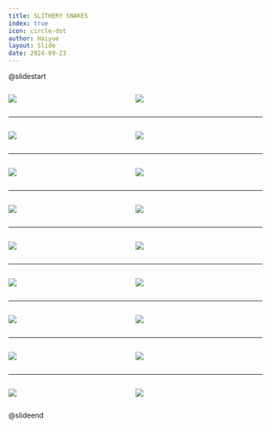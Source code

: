```yaml
---
title: SLITHERY SNAKES
index: true
icon: circle-dot
author: Haiyue
layout: Slide
date: 2024-09-23
---
```

 
@slidestart

<div style="display:flex">
<div style="flex:1">

![](https://raw.githubusercontent.com/yclord/reading/refs/heads/master/english/Level-N/SLITHERY%20SNAKES/001.webp)
</div>
<div style="flex:1">

![](https://raw.githubusercontent.com/yclord/reading/refs/heads/master/english/Level-N/SLITHERY%20SNAKES/002.webp)
</div>
</div>

---

<div style="display:flex">
<div style="flex:1">

![](https://raw.githubusercontent.com/yclord/reading/refs/heads/master/english/Level-N/SLITHERY%20SNAKES/003.webp)
</div>
<div style="flex:1">

![](https://raw.githubusercontent.com/yclord/reading/refs/heads/master/english/Level-N/SLITHERY%20SNAKES/004.webp)
</div>
</div>

---

<div style="display:flex">
<div style="flex:1">

![](https://raw.githubusercontent.com/yclord/reading/refs/heads/master/english/Level-N/SLITHERY%20SNAKES/005.webp)
</div>
<div style="flex:1">

![](https://raw.githubusercontent.com/yclord/reading/refs/heads/master/english/Level-N/SLITHERY%20SNAKES/006.webp)
</div>
</div>

---

<div style="display:flex">
<div style="flex:1">

![](https://raw.githubusercontent.com/yclord/reading/refs/heads/master/english/Level-N/SLITHERY%20SNAKES/007.webp)
</div>
<div style="flex:1">

![](https://raw.githubusercontent.com/yclord/reading/refs/heads/master/english/Level-N/SLITHERY%20SNAKES/008.webp)
</div>
</div>

---

<div style="display:flex">
<div style="flex:1">

![](https://raw.githubusercontent.com/yclord/reading/refs/heads/master/english/Level-N/SLITHERY%20SNAKES/009.webp)
</div>
<div style="flex:1">

![](https://raw.githubusercontent.com/yclord/reading/refs/heads/master/english/Level-N/SLITHERY%20SNAKES/010.webp)
</div>
</div>

---

<div style="display:flex">
<div style="flex:1">

![](https://raw.githubusercontent.com/yclord/reading/refs/heads/master/english/Level-N/SLITHERY%20SNAKES/011.webp)
</div>
<div style="flex:1">

![](https://raw.githubusercontent.com/yclord/reading/refs/heads/master/english/Level-N/SLITHERY%20SNAKES/012.webp)
</div>
</div>

---

<div style="display:flex">
<div style="flex:1">

![](https://raw.githubusercontent.com/yclord/reading/refs/heads/master/english/Level-N/SLITHERY%20SNAKES/013.webp)
</div>
<div style="flex:1">

![](https://raw.githubusercontent.com/yclord/reading/refs/heads/master/english/Level-N/SLITHERY%20SNAKES/014.webp)
</div>
</div>

---

<div style="display:flex">
<div style="flex:1">

![](https://raw.githubusercontent.com/yclord/reading/refs/heads/master/english/Level-N/SLITHERY%20SNAKES/015.webp)
</div>
<div style="flex:1">

![](https://raw.githubusercontent.com/yclord/reading/refs/heads/master/english/Level-N/SLITHERY%20SNAKES/016.webp)
</div>
</div>

---

<div style="display:flex">
<div style="flex:1">

![](https://raw.githubusercontent.com/yclord/reading/refs/heads/master/english/Level-N/SLITHERY%20SNAKES/017.webp)
</div>
<div style="flex:1">

![](https://raw.githubusercontent.com/yclord/reading/refs/heads/master/english/Level-N/SLITHERY%20SNAKES/018.webp)
</div>
</div>

@slideend
